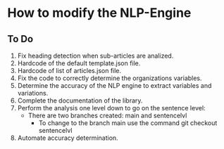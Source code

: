 # How to modify the NLP-Engine

## To Do
1. Fix heading detection when sub-articles are analized.
2. Hardcode of the default template.json file.
3. Hardcode of list of articles.json file.
4. Fix the code to correctly determine the organizations variables.
5. Determine the accuracy of the NLP engine to extract variables and variations.
6. Complete the documentation of the library.
7. Perform the analysis one level down to go on the sentence level:
    * There are two branches created: main and sentencelvl
        * To change to the branch main use the command git checkout sentencelvl
8. Automate accuracy determination.